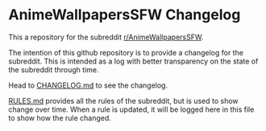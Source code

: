 # AnimeWallpapersSFW Changelog
This a repository for the subreddit [r/AnimeWallpapersSFW](https://www.reddit.com/r/AnimeWallpapersSFW/).

The intention of this github repository is to provide a changelog for the subreddit. This is intended as a log with better transparency on the state of the subreddit through time.

Head to [CHANGELOG.md](https://github.com/AnimeWallpapersSFW/changelog/blob/main/CHANGELOG.md) to see the changelog.

[RULES.md](https://github.com/AnimeWallpapersSFW/changelog/blob/main/RULES.md) provides all the rules of the subreddit, but is used to show change over time. When a rule is updated, it will be logged here in this file to show how the rule changed.
